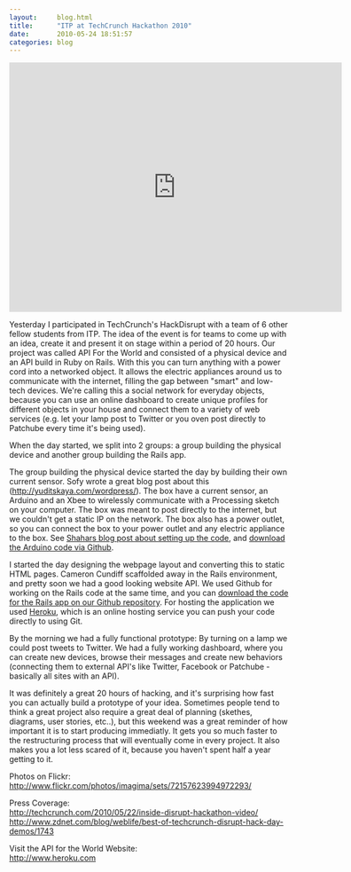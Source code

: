 ```yaml
---
layout:     blog.html
title:      "ITP at TechCrunch Hackathon 2010"
date:       2010-05-24 18:51:57
categories: blog
---
```


<iframe src="https://player.vimeo.com/video/11964814?title=0&amp;byline=0&amp;portrait=0&amp;color=ffd663" width="600" height="450" frameborder="0"> </iframe>

Yesterday I participated in TechCrunch's HackDisrupt with a team of 6 other fellow students from ITP. The idea of the event is for teams to come up with an idea, create it and present it on stage within a period of 20 hours. Our project was called API For the World and consisted of a physical device and an API build in Ruby on Rails. With this you can turn anything with a power cord into a networked object. It allows the electric appliances around us to communicate with the internet, filling the gap between "smart" and low-tech devices. We're calling this a social network for everyday objects, because you can use an online dashboard to create unique profiles for different objects in your house and connect them to a variety of web services (e.g. let your lamp post to Twitter or you oven post directly to Patchube every time it's being used).

When the day started, we split into 2 groups: a group building the physical device and another group building the Rails app.

The group building the physical device started the day by building their own current sensor. Sofy wrote a great blog post about this (http://yuditskaya.com/wordpress/). The box have a current sensor, an Arduino and an Xbee to wirelessly communicate with a Processing sketch on your computer. The box was meant to post directly to the internet, but we couldn't get a static IP on the network. The box also has a power outlet, so you can connect the box to your power outlet and any electric appliance to the box. See <a target="_blank" href="http://itp.nyu.edu/~sz590/blog/2010/05/23/api-for-the-world/">Shahars blog post about setting up the code</a>, and <a target="_blank" href="http://github.com/shaharz/A4W-Arduino">download the Arduino code via Github</a>.

I started the day designing the webpage layout and converting this to static HTML pages. Cameron Cundiff scaffolded away in the Rails environment, and pretty soon we had a good looking website   API. We used Github for working on the Rails code at the same time, and you can <a target="_blank" href="https://github.com/ckundo/a4w">download the code for the Rails app on our Github repository</a>. For hosting the application we used <a target="_blank" href="http://www.heroku.com">Heroku</a>, which is an online hosting service you can push your code directly to using Git.

By the morning we had a fully functional prototype: By turning on a lamp we could post tweets to Twitter. We had a fully working dashboard, where you can create new devices, browse their messages and create new behaviors (connecting them to external API's like Twitter, Facebook or Patchube - basically all sites with an API).

It was definitely a great 20 hours of hacking, and it's surprising how fast you can actually build a prototype of your idea. Sometimes people tend to think a great project also require a great deal of planning (skethes, diagrams, user stories, etc..), but this weekend was a great reminder of how important it is to start producing immediatly. It gets you so much faster to the restructuring process that will eventually come in every project. It also makes you a lot less scared of it, because you haven't spent half a year getting to it.

Photos on Flickr:<br /><a href="http://www.flickr.com/photos/imagima/sets/72157623994972293/">http://www.flickr.com/photos/imagima/sets/72157623994972293/</a>

Press Coverage:<br /><a target="_blank" href="http://techcrunch.com/2010/05/22/inside-disrupt-hackathon-video/">http://techcrunch.com/2010/05/22/inside-disrupt-hackathon-video/</a><br /><a target="_blank" href="http://www.zdnet.com/blog/weblife/best-of-techcrunch-disrupt-hack-day-demos/1743">http://www.zdnet.com/blog/weblife/best-of-techcrunch-disrupt-hack-day-demos/1743</a>

Visit the API for the World Website:<br /><a target="_blank" href="http://www.heroku.com">http://www.heroku.com</a>
